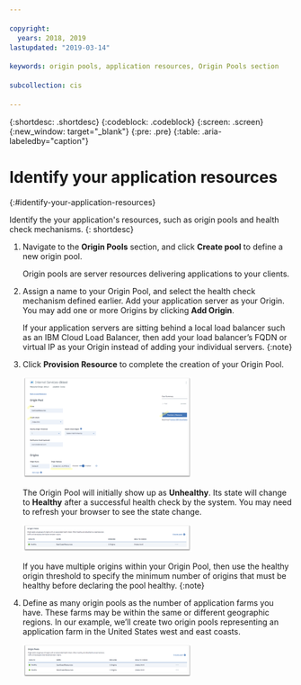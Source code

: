```yaml
---

copyright:
  years: 2018, 2019
lastupdated: "2019-03-14"

keywords: origin pools, application resources, Origin Pools section

subcollection: cis

---
```


{:shortdesc: .shortdesc}
{:codeblock: .codeblock}
{:screen: .screen}
{:new_window: target="_blank"}
{:pre: .pre}
{:table: .aria-labeledby="caption"}

# Identify your application resources
{:#identify-your-application-resources}

Identify the your application's resources, such as origin pools and health check mechanisms.
{: shortdesc}

1. Navigate to the **Origin Pools** section, and click **Create pool** to define a new origin pool.

   Origin pools are server resources delivering applications to your clients.

2. Assign a name to your Origin Pool, and select the health check mechanism defined earlier. Add your application server as your Origin. You may add one or more Origins by clicking **Add Origin**.

   If your application servers are sitting behind a local load balancer such as an IBM Cloud Load Balancer, then add your load balancer’s FQDN or virtual IP as your Origin instead of adding your individual servers.
   {:note}

3. Click **Provision Resource** to complete the creation of your Origin Pool.  

   <img src="images/reliability8.png" alt="drawing" style="width: 300px;"/>

   The Origin Pool will initially show up as **Unhealthy**. Its state will change to **Healthy** after a successful health check by the system. You may need to refresh your browser to see the state change.

   <img src="images/reliability9.png" alt="drawing" style="width: 300px;"/>

   If you have multiple origins within your Origin Pool, then use the healthy origin threshold to specify the minimum number of origins that must be healthy before declaring the pool healthy.
   {:note}

4. Define as many origin pools as the number of application farms you have. These farms may be within the same or different
geographic regions. In our example, we’ll create two origin pools representing an application farm in the United States west and east coasts.

   <img src="images/reliability10.png" alt="drawing" style="width: 300px;"/>
